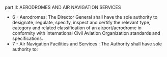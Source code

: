 part II: AERODROMES AND AIR NAVIGATION SERVICES

<ul>
			<li>6 - Aerodromes: The Director General shall have the sole authority to designate, regulate, specify, inspect and certify the relevant type, category and related classification of an airport&#x2F;aerodrome in conformity with International Civil Aviation Organization standards and specifications.<ul>
			</ul></li>			<li>7 - Air Navigation Facilities and Services : The Authority shall have sole authority to: <ul>
			</ul></li></ul>